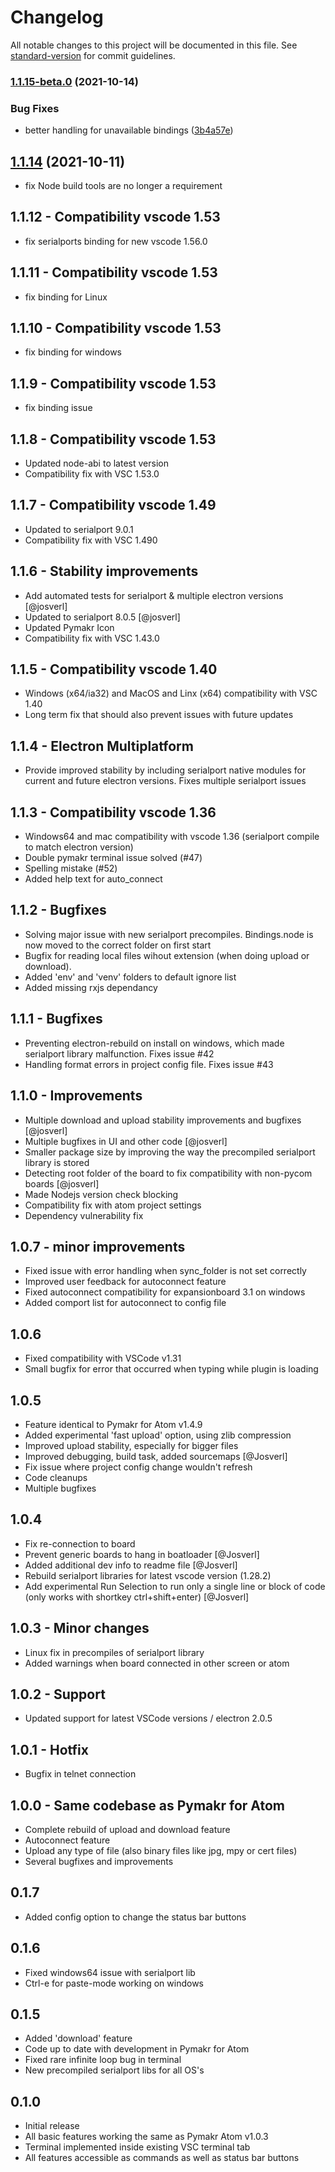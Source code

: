# Changelog

All notable changes to this project will be documented in this file. See [standard-version](https://github.com/conventional-changelog/standard-version) for commit guidelines.

### [1.1.15-beta.0](https://github.com/pycom/pymakr-vsc/compare/v1.1.14-beta.0...v1.1.15-beta.0) (2021-10-14)


### Bug Fixes

* better handling for unavailable bindings ([3b4a57e](https://github.com/pycom/pymakr-vsc/commit/3b4a57ec7ae85695ac1a830eb2b4737b16fbeab5))

## [1.1.14](https://github.com/pycom/pymakr-vsc/compare/release-v1.1.13...release-v1.1.14) (2021-10-11)
- fix Node build tools are no longer a requirement

## 1.1.12 - Compatibility vscode 1.53
- fix serialports binding for new vscode 1.56.0

## 1.1.11 - Compatibility vscode 1.53
- fix binding for Linux

## 1.1.10 - Compatibility vscode 1.53
- fix binding for windows

## 1.1.9 - Compatibility vscode 1.53
- fix binding issue

## 1.1.8 - Compatibility vscode 1.53
- Updated node-abi to latest version
- Compatibility fix with VSC 1.53.0

## 1.1.7 - Compatibility vscode 1.49
- Updated to serialport 9.0.1
- Compatibility fix with VSC 1.490

## 1.1.6 - Stability improvements
- Add automated tests for serialport & multiple electron versions [@josverl]
- Updated to serialport 8.0.5 [@josverl]
- Updated Pymakr Icon
- Compatibility fix with VSC 1.43.0

## 1.1.5 - Compatibility vscode 1.40
- Windows (x64/ia32) and MacOS and Linx (x64) compatibility with VSC 1.40
- Long term fix that should also prevent issues with future updates


## 1.1.4 - Electron Multiplatform
- Provide improved stability by including serialport native modules for current and future electron versions. Fixes multiple serialport issues

## 1.1.3 - Compatibility vscode 1.36
- Windows64 and mac compatibility with vscode 1.36 (serialport compile to match electron version)
- Double pymakr terminal issue solved (#47)
- Spelling mistake (#52)
- Added help text for auto_connect

## 1.1.2 - Bugfixes
- Solving major issue with new serialport precompiles. Bindings.node is now moved to the correct folder on first start
- Bugfix for reading local files wihout extension (when doing upload or download).
- Added 'env' and 'venv' folders to default ignore list
- Added missing rxjs dependancy

## 1.1.1 - Bugfixes
- Preventing electron-rebuild on install on windows, which made serialport library malfunction. Fixes issue #42
- Handling format errors in project config file. Fixes issue #43

## 1.1.0 - Improvements
- Multiple download and upload stability improvements and bugfixes [@josverl]
- Multiple bugfixes in UI and other code [@josverl]
- Smaller package size by improving the way the precompiled serialport library is stored
- Detecting root folder of the board to fix compatibility with non-pycom boards [@josverl]
- Made Nodejs version check blocking
- Compatibility fix with atom project settings
- Dependency vulnerability fix

## 1.0.7 - minor improvements
- Fixed issue with error handling when sync_folder is not set correctly
- Improved user feedback for autoconnect feature
- Fixed autoconnect compatibility for expansionboard 3.1 on windows
- Added comport list for autoconnect to config file

## 1.0.6
- Fixed compatibility with VSCode v1.31
- Small bugfix for error that occurred when typing while plugin is loading

## 1.0.5
- Feature identical to Pymakr for Atom v1.4.9
- Added experimental 'fast upload' option, using zlib compression
- Improved upload stability, especially for bigger files
- Improved debugging, build task, added sourcemaps [@Josverl]
- Fix issue where project config change wouldn't refresh
- Code cleanups
- Multiple bugfixes

## 1.0.4
- Fix re-connection to board
- Prevent generic boards to hang in boatloader [@Josverl]
- Added additional dev info to readme file [@Josverl]
- Rebuild serialport libraries for latest vscode version (1.28.2)
- Add experimental Run Selection to run only a single line or block of code (only works with shortkey ctrl+shift+enter) [@Josverl]

## 1.0.3 - Minor changes
- Linux fix in precompiles of serialport library
- Added warnings when board connected in other screen or atom

## 1.0.2 - Support
- Updated support for latest VSCode versions / electron 2.0.5

## 1.0.1 - Hotfix
- Bugfix in telnet connection

## 1.0.0 - Same codebase as Pymakr for Atom
- Complete rebuild of upload and download feature
- Autoconnect feature
- Upload any type of file (also binary files like jpg, mpy or cert files)
- Several bugfixes and improvements

## 0.1.7
- Added config option to change the status bar buttons

## 0.1.6
- Fixed windows64 issue with serialport lib
- Ctrl-e for paste-mode working on windows

## 0.1.5
- Added 'download' feature
- Code up to date with development in Pymakr for Atom
- Fixed rare infinite loop bug in terminal
- New precompiled serialport libs for all OS's

## 0.1.0
- Initial release
- All basic features working the same as Pymakr Atom v1.0.3
- Terminal implemented inside existing VSC terminal tab
- All features accessible as commands as well as status bar buttons
